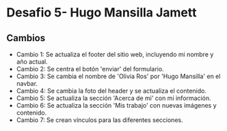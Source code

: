 # Desafio 5- Hugo Mansilla Jamett 

## Cambios 
- Cambio 1: Se actualiza el footer del sitio web, incluyendo mi nombre y año actual.
- Cambio 2: Se centra el botón 'enviar' del formulario.
- Cambio 3: Se cambia el nombre de 'Olivia Ros' por 'Hugo Mansilla' en el navbar.
- Cambio 4: Se cambia la foto del header y se actualiza el contenido. 
- Cambio 5: Se actualiza la sección 'Acerca de mi' con mi información. 
- Cambio 6: Se actualiza la sección 'Mis trabajo' con nuevas imágenes y contenido. 
- Cambio 7: Se crean vínculos para las diferentes secciones. 
